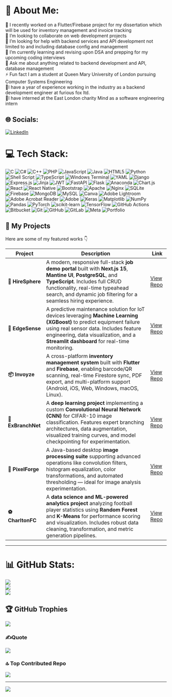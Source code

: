 # 💫 About Me:
🔭 I recently worked on a Flutter/Firebase project for my dissertation which will be used for inventory management and invoice tracking<br>👯 I’m looking to collaborate on web development projects<br>🤝 I’m looking for help with backend services and API development not limited to and including database config and management<br>🌱 I’m currently learning and revising upon DSA and prepping for my upcoming coding interviews<br>💬 Ask me about anything related to backend development and API, database management<br>⚡ Fun fact I am a student at Queen Mary University of London pursuing Computer Systems Engineering<br>🦊I have a year of experience working in the industry as a backend development engineer at furious fox ltd.<br> 🌌I have interned at the East London charity Mind as a software engineering intern


## 🌐 Socials:
[![LinkedIn](https://img.shields.io/badge/LinkedIn-%230077B5.svg?logo=linkedin&logoColor=white)](https://www.linkedin.com/in/arjun-sridhar-6466751b7/) 

# 💻 Tech Stack:
![C](https://img.shields.io/badge/c-%2300599C.svg?style=for-the-badge&logo=c&logoColor=white) ![C#](https://img.shields.io/badge/c%23-%23239120.svg?style=for-the-badge&logo=csharp&logoColor=white) ![C++](https://img.shields.io/badge/c++-%2300599C.svg?style=for-the-badge&logo=c%2B%2B&logoColor=white) ![PHP](https://img.shields.io/badge/php-%23777BB4.svg?style=for-the-badge&logo=php&logoColor=white) ![JavaScript](https://img.shields.io/badge/javascript-%23323330.svg?style=for-the-badge&logo=javascript&logoColor=%23F7DF1E) ![Java](https://img.shields.io/badge/java-%23ED8B00.svg?style=for-the-badge&logo=openjdk&logoColor=white) ![HTML5](https://img.shields.io/badge/html5-%23E34F26.svg?style=for-the-badge&logo=html5&logoColor=white) ![Python](https://img.shields.io/badge/python-3670A0?style=for-the-badge&logo=python&logoColor=ffdd54) ![Shell Script](https://img.shields.io/badge/shell_script-%23121011.svg?style=for-the-badge&logo=gnu-bash&logoColor=white) ![TypeScript](https://img.shields.io/badge/typescript-%23007ACC.svg?style=for-the-badge&logo=typescript&logoColor=white) ![Windows Terminal](https://img.shields.io/badge/Windows%20Terminal-%234D4D4D.svg?style=for-the-badge&logo=windows-terminal&logoColor=white) ![YAML](https://img.shields.io/badge/yaml-%23ffffff.svg?style=for-the-badge&logo=yaml&logoColor=151515) ![Django](https://img.shields.io/badge/django-%23092E20.svg?style=for-the-badge&logo=django&logoColor=white) ![Express.js](https://img.shields.io/badge/express.js-%23404d59.svg?style=for-the-badge&logo=express&logoColor=%2361DAFB) ![Jinja](https://img.shields.io/badge/jinja-white.svg?style=for-the-badge&logo=jinja&logoColor=black) ![JWT](https://img.shields.io/badge/JWT-black?style=for-the-badge&logo=JSON%20web%20tokens) ![FastAPI](https://img.shields.io/badge/FastAPI-005571?style=for-the-badge&logo=fastapi) ![Flask](https://img.shields.io/badge/flask-%23000.svg?style=for-the-badge&logo=flask&logoColor=white) ![Anaconda](https://img.shields.io/badge/Anaconda-%2344A833.svg?style=for-the-badge&logo=anaconda&logoColor=white) ![Chart.js](https://img.shields.io/badge/chart.js-F5788D.svg?style=for-the-badge&logo=chart.js&logoColor=white) ![React](https://img.shields.io/badge/react-%2320232a.svg?style=for-the-badge&logo=react&logoColor=%2361DAFB) ![React Native](https://img.shields.io/badge/react_native-%2320232a.svg?style=for-the-badge&logo=react&logoColor=%2361DAFB) ![Bootstrap](https://img.shields.io/badge/bootstrap-%238511FA.svg?style=for-the-badge&logo=bootstrap&logoColor=white) ![Apache](https://img.shields.io/badge/apache-%23D42029.svg?style=for-the-badge&logo=apache&logoColor=white) ![Nginx](https://img.shields.io/badge/nginx-%23009639.svg?style=for-the-badge&logo=nginx&logoColor=white) ![SQLite](https://img.shields.io/badge/sqlite-%2307405e.svg?style=for-the-badge&logo=sqlite&logoColor=white) ![Firebase](https://img.shields.io/badge/firebase-a08021?style=for-the-badge&logo=firebase&logoColor=ffcd34) ![MongoDB](https://img.shields.io/badge/MongoDB-%234ea94b.svg?style=for-the-badge&logo=mongodb&logoColor=white) ![MySQL](https://img.shields.io/badge/mysql-4479A1.svg?style=for-the-badge&logo=mysql&logoColor=white) ![Canva](https://img.shields.io/badge/Canva-%2300C4CC.svg?style=for-the-badge&logo=Canva&logoColor=white) ![Adobe Lightroom](https://img.shields.io/badge/Adobe%20Lightroom-31A8FF.svg?style=for-the-badge&logo=Adobe%20Lightroom&logoColor=white) ![Adobe Acrobat Reader](https://img.shields.io/badge/Adobe%20Acrobat%20Reader-EC1C24.svg?style=for-the-badge&logo=Adobe%20Acrobat%20Reader&logoColor=white) ![Adobe](https://img.shields.io/badge/adobe-%23FF0000.svg?style=for-the-badge&logo=adobe&logoColor=white) ![Keras](https://img.shields.io/badge/Keras-%23D00000.svg?style=for-the-badge&logo=Keras&logoColor=white) ![Matplotlib](https://img.shields.io/badge/Matplotlib-%23ffffff.svg?style=for-the-badge&logo=Matplotlib&logoColor=black) ![NumPy](https://img.shields.io/badge/numpy-%23013243.svg?style=for-the-badge&logo=numpy&logoColor=white) ![Pandas](https://img.shields.io/badge/pandas-%23150458.svg?style=for-the-badge&logo=pandas&logoColor=white) ![PyTorch](https://img.shields.io/badge/PyTorch-%23EE4C2C.svg?style=for-the-badge&logo=PyTorch&logoColor=white) ![scikit-learn](https://img.shields.io/badge/scikit--learn-%23F7931E.svg?style=for-the-badge&logo=scikit-learn&logoColor=white) ![TensorFlow](https://img.shields.io/badge/TensorFlow-%23FF6F00.svg?style=for-the-badge&logo=TensorFlow&logoColor=white) ![GitHub Actions](https://img.shields.io/badge/github%20actions-%232671E5.svg?style=for-the-badge&logo=githubactions&logoColor=white) ![Bitbucket](https://img.shields.io/badge/bitbucket-%230047B3.svg?style=for-the-badge&logo=bitbucket&logoColor=white) ![Git](https://img.shields.io/badge/git-%23F05033.svg?style=for-the-badge&logo=git&logoColor=white) ![GitHub](https://img.shields.io/badge/github-%23121011.svg?style=for-the-badge&logo=github&logoColor=white) ![GitLab](https://img.shields.io/badge/gitlab-%23181717.svg?style=for-the-badge&logo=gitlab&logoColor=white) ![Meta](https://img.shields.io/badge/Meta-%230467DF.svg?style=for-the-badge&logo=Meta&logoColor=white) ![Portfolio](https://img.shields.io/badge/Portfolio-%23000000.svg?style=for-the-badge&logo=firefox&logoColor=#FF7139)

## 🚀 My Projects

Here are some of my featured works 👇  

| Project | Description | Link |
|----------|--------------|------|
| **💼 HireSphere** | A modern, responsive full-stack **job demo portal** built with **Next.js 15**, **Mantine UI**, **PostgreSQL**, and **TypeScript**. Includes full CRUD functionality, real-time typeahead search, and dynamic job filtering for a seamless hiring experience. | [View Repo](https://github.com/smooth-glitch/HireSphere) |
| **🌊 EdgeSense** | A predictive maintenance solution for IoT devices leveraging **Machine Learning (XGBoost)** to predict equipment failure using real sensor data. Includes feature engineering, data visualization, and a **Streamlit dashboard** for real-time monitoring. | [View Repo](https://github.com/smooth-glitch/EdgeSense) |
| **📦 Invoyze** | A cross-platform **inventory management system** built with **Flutter** and **Firebase**, enabling barcode/QR scanning, real-time Firestore sync, PDF export, and multi-platform support (Android, iOS, Web, Windows, macOS, Linux). | [View Repo](https://github.com/smooth-glitch/Invoyze) |
| **🧬 ExBranchNet** | A **deep learning project** implementing a custom **Convolutional Neural Network (CNN)** for CIFAR-10 image classification. Features expert branching architectures, data augmentation, visualized training curves, and model checkpointing for experimentation. | [View Repo](https://github.com/smooth-glitch/ExBranchNet) |
| **🎨 PixelForge** | A Java-based desktop **image processing suite** supporting advanced operations like convolution filters, histogram equalization, color transformations, and automated thresholding — ideal for image analysis experimentation. | [View Repo](https://github.com/smooth-glitch/PixelForge) |
| **⚽ CharltonFC** | A **data science and ML-powered analytics project** analyzing football player statistics using **Random Forest** and **K-Means** for performance scoring and visualization. Includes robust data cleaning, transformation, and metric generation pipelines. | [View Repo](https://github.com/smooth-glitch/charltonFC) |

---

# 📊 GitHub Stats:
![](https://github-readme-stats.vercel.app/api?username=smooth-glitch&theme=tokyonight&hide_border=false&include_all_commits=true&count_private=true)<br/>
![](https://github-readme-streak-stats.herokuapp.com/?user=smooth-glitch&theme=tokyonight&hide_border=false)<br/>
![](https://github-readme-stats.vercel.app/api/top-langs/?username=smooth-glitch&theme=tokyonight&hide_border=false&include_all_commits=true&count_private=true&layout=compact)

## 🏆 GitHub Trophies
![](https://github-profile-trophy.vercel.app/?username=smooth-glitch&theme=radical&no-frame=false&no-bg=true&margin-w=4)

### ✍️Quote
![](https://quotes-github-readme.vercel.app/api?type=horizontal&theme=radical)

### 🔝 Top Contributed Repo
![](https://github-contributor-stats.vercel.app/api?username=smooth-glitch&limit=5&theme=dark&combine_all_yearly_contributions=true)

---
[![](https://visitcount.itsvg.in/api?id=smooth-glitch&icon=0&color=0)](https://visitcount.itsvg.in)

<!-- Proudly created with GPRM ( https://gprm.itsvg.in ) -->
